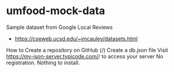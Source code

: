 # umfood-mock-data

Sample dataset from Google Local Reviews
- https://cseweb.ucsd.edu/~jmcauley/datasets.html

How to
Create a repository on GitHub (<your-username>/<your-repo>)
Create a db.json file
Visit https://my-json-server.typicode.com/<your-username>/<your-repo> to access your server
No registration. Nothing to install.
